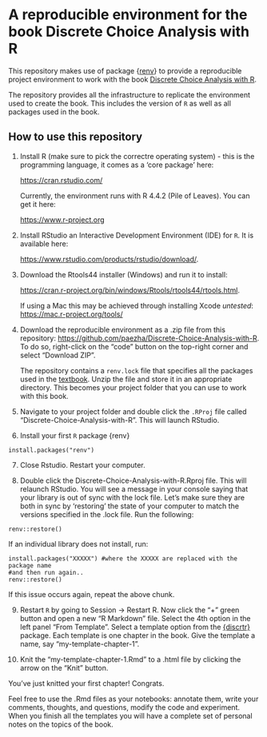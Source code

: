 
<!-- README.md is generated from README.Rmd. Please edit that file -->

# A reproducible environment for the book Discrete Choice Analysis with R

<!-- badges: start -->
<!-- badges: end -->

This repository makes use of package
{[renv](https://rstudio.github.io/renv/)} to provide a reproducible
project environment to work with the book [Discrete Choice Analysis with
R](https://doi.org/10.1007/978-3-031-20719-8).

The repository provides all the infrastructure to replicate the
environment used to create the book. This includes the version of `R` as
well as all packages used in the book.

## How to use this repository

1.  Install R (make sure to pick the correctre operating system) - this is
    the programming language, it comes as a ‘core package’ here:

    <https://cran.rstudio.com/>

    Currently, the environment runs with R 4.4.2 (Pile of Leaves). You
    can get it here:

    <https://www.r-project.org>

2.  Install RStudio an Interactive Development Environment (IDE) for
    `R`. It is available here:

    <https://www.rstudio.com/products/rstudio/download/>.

3.  Download the Rtools44 installer (Windows) and run it to install:

    <https://cran.r-project.org/bin/windows/Rtools/rtools44/rtools.html>.

    If using a Mac this may be achieved through installing Xcode
    *untested*: <https://mac.r-project.org/tools/>

4.  Download the reproducible environment as a .zip file from this
    repository:
    <https://github.com/paezha/Discrete-Choice-Analysis-with-R>. To do
    so, right-click on the “code” button on the top-right corner and
    select “Download ZIP”.

    The repository contains a `renv.lock` file that specifies all the
    packages used in the
    [textbook](https://doi.org/10.1007/978-3-031-20719-8). Unzip the
    file and store it in an appropriate directory. This becomes your
    project folder that you can use to work with this book.

5.  Navigate to your project folder and double click the `.RProj` file
    called “Discrete-Choice-Analysis-with-R”. This will launch RStudio.

6.  Install your first `R` package {renv}

<!-- -->

    install.packages("renv")

7.  Close Rstudio. Restart your computer.

8.  Double click the Discrete-Choice-Analysis-with-R.Rproj file. This
    will relaunch RStudio. You will see a message in your console saying
    that your library is out of sync with the lock file. Let’s make sure
    they are both in sync by ‘restoring’ the state of your computer to
    match the versions specified in the .lock file. Run the following:

<!-- -->

    renv::restore()

If an individual library does not install, run:

    install.packages("XXXXX") #where the XXXXX are replaced with the package name
    #and then run again..
    renv::restore()

If this issue occurs again, repeat the above chunk.

9.  Restart `R` by going to Session -\> Restart R. Now click the “+”
    green button and open a new “R Markdown” file. Select the 4th option
    in the left panel “From Template”. Select a template option from the
    [{discrtr}](https://paezha.github.io/discrtr/) package. Each
    template is one chapter in the book. Give the template a name, say
    “my-template-chapter-1”.

10. Knit the “my-template-chapter-1.Rmd” to a .html file by clicking the
    arrow on the “Knit” button.

You’ve just knitted your first chapter! Congrats.

Feel free to use the .Rmd files as your notebooks: annotate them, write
your comments, thoughts, and questions, modify the code and experiment.
When you finish all the templates you will have a complete set of
personal notes on the topics of the book.

